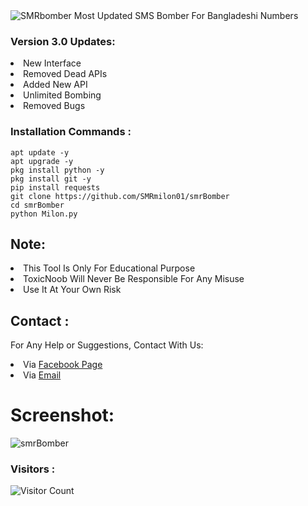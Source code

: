 <img src="https://a.top4top.io/p_23181ith60.jpg" alt="SMRbomber">
Most Updated SMS Bomber For Bangladeshi Numbers

### Version 3.0 Updates:
<li>New Interface</li>
<li>Removed Dead APIs</li>
<li>Added New API</li>
<li>Unlimited Bombing</li>
<li>Removed Bugs</li>

### Installation Commands :
``` shell script
apt update -y
apt upgrade -y
pkg install python -y
pkg install git -y
pip install requests
git clone https://github.com/SMRmilon01/smrBomber
cd smrBomber
python Milon.py
```

## Note:
<li>This Tool Is Only For Educational Purpose</li>
<li>ToxicNoob Will Never Be Responsible For Any Misuse</li>
<li>Use It At Your Own Risk</li>

## Contact :
For Any Help or Suggestions, Contact With Us:
<li> Via <a href="https://facebook.com/smr.milon01Official">Facebook Page</a>
<li> Via <a href="mailto: ContactWithsmr.milon01@gmail.com">Email</a>


# Screenshot:
<img src="https://c.top4top.io/p_23185bxls0.jpg" alt="smrBomber">

### Visitors :

![Visitor Count](https://profile-counter.glitch.me/SMRmilon01/count.svg)
